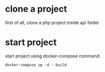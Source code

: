# clone a project

first of all, clone a php project inside api folder

# start project

start project using docker-compose command:

    docker-compose up -d --build
